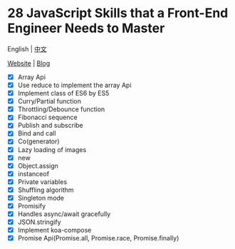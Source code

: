 # 28 JavaScript Skills that a Front-End Engineer Needs to Master

English | [中文](README-zh_CN.md)

[Website](https://yeyan1996.github.io/practical-javascript/) | [Blog](https://medium.com/javascript-in-plain-english/28-javascript-skills-a-qualified-intermediate-front-end-engineer-needs-to-master-ffed93de3f38)

* [x] Array Api
* [x] Use reduce to implement the array Api
* [x] Implement class of ES6 by ES5
* [x] Curry/Partial function
* [x] Throttling/Debounce function
* [x] Fibonacci sequence
* [x] Publish and subscribe
* [x] Bind and call
* [x] Co(generator)
* [x] Lazy loading of images
* [x] new
* [x] Object.assign
* [x] instanceof
* [x] Private variables
* [x] Shuffling algorithm
* [x] Singleton mode
* [x] Promisify
* [x] Handles async/await gracefully
* [x] JSON.stringify
* [x] Implement koa-compose
* [x] Promise Api(Promise.all, Promise.race, Promise.finally)
